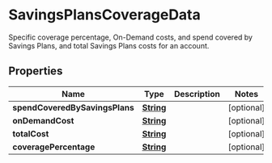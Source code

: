 

# SavingsPlansCoverageData

Specific coverage percentage, On-Demand costs, and spend covered by Savings Plans, and total Savings Plans costs for an account.

## Properties

| Name | Type | Description | Notes |
|------------ | ------------- | ------------- | -------------|
|**spendCoveredBySavingsPlans** | [**String**](String.md) |  |  [optional] |
|**onDemandCost** | [**String**](String.md) |  |  [optional] |
|**totalCost** | [**String**](String.md) |  |  [optional] |
|**coveragePercentage** | [**String**](String.md) |  |  [optional] |



